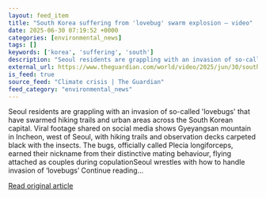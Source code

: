 ```yaml
---
layout: feed_item
title: "South Korea suffering from 'lovebug' swarm explosion – video"
date: 2025-06-30 07:19:52 +0000
categories: [environmental_news]
tags: []
keywords: ['korea', 'suffering', 'south']
description: "Seoul residents are grappling with an invasion of so-called 'lovebugs' that have swarmed hiking trails and urban areas across the South Korean capital"
external_url: https://www.theguardian.com/world/video/2025/jun/30/south-korea-suffering-from-lovebug-swarm-explosion-video
is_feed: true
source_feed: "Climate crisis | The Guardian"
feed_category: "environmental_news"
---
```


Seoul residents are grappling with an invasion of so-called 'lovebugs' that have swarmed hiking trails and urban areas across the South Korean capital. Viral footage shared on social media shows Gyeyangsan mountain in Incheon, west of Seoul, with hiking trails and observation decks carpeted black with the insects. The bugs, officially called Plecia longiforceps, earned their nickname from their distinctive mating behaviour, flying attached as couples during copulationSeoul wrestles with how to handle invasion of ‘lovebugs’ Continue reading...

[Read original article](https://www.theguardian.com/world/video/2025/jun/30/south-korea-suffering-from-lovebug-swarm-explosion-video)
